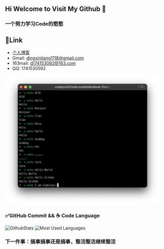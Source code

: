 ## Hi Welcome to Visit My Github 👋

### 一个努力学习Code的憨憨

## 🔗Link
- [个人博客](https://juejin.cn/user/3039522704602573)
- Gmail: dingxinliang1118@gmail.com
- 163mail: d174153092@163.com
- QQ: 1741530592
<!--图片-->
<!--![hello](https://raw.githubusercontent.com/dingxinliang88/figure/master/img/hello_github.png)-->
![Hello_Github](./assets/hello_github.png)
<!--Commit && Language-->
### ✅GitHub Commit && ☕️ Code Language
![GithubStats](https://github-readme-stats.vercel.app/api?username=dingxinliang88&show_icons=true&theme=dark&count_private=true)
![Most Used Languages](https://github-readme-stats.vercel.app/api/top-langs/?username=dingxinliang88&theme=dark&layout=compact)

### 下一件事：搞事搞事还是搞事，整活整活继续整活
